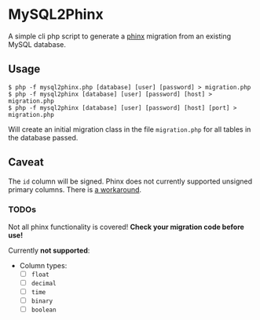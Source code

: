 # MySQL2Phinx

A simple cli php script to generate a [phinx](https://github.com/robmorgan/phinx) migration from an existing MySQL database.

## Usage

```
$ php -f mysql2phinx.php [database] [user] [password] > migration.php
$ php -f mysql2phinx [database] [user] [password] [host] > migration.php
$ php -f mysql2phinx [database] [user] [password] [host] [port] > migration.php
```

Will create an initial migration class in the file `migration.php` for all tables in the database passed.

## Caveat

The `id` column will be signed. Phinx does not currently supported unsigned primary columns. There is [a workaround](https://github.com/robmorgan/phinx/issues/250).

### TODOs

Not all phinx functionality is covered! **Check your migration code before use!**

Currently **not supported**:

* Column types:
  * [ ] `float`
  * [ ] `decimal`
  * [ ] `time`
  * [ ] `binary`
  * [ ] `boolean`
